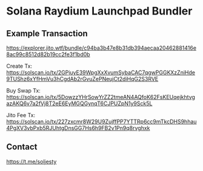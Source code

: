 # Solana Raydium Launchpad Bundler
## Example Transaction
https://explorer.jito.wtf/bundle/c94ba3b47e8b31db394aecaa20462881416e8ac99c8512d82b19cc2fe3f1bd0b

Create Tx: https://solscan.io/tx/2GPjuyE39WpgXxXvumSybaCAC7qgwPGGKXzZniHde9TUShz6xYfHmVu3hCgdAb2rGvuZePNeujCt2diHqG2S3RVE

Buy Swap Tx: https://solscan.io/tx/5DowzzYHrSowYrZZ2tmeAN4AQfoK62FsKEUqejkhtvgazAKQ6v7a2fVj8T2eE6EyMGQGynqT6CJPUZpN1y9Sck5L

Jito Fee Tx: https://solscan.io/tx/227zxcmr8W29U9ZujffPP7YTTRp6cc9mTkcDHS9hhau4PgXV3vbPxb5RJUhtgDnsGG7Hs6h9FB2v1Pn9q8rvghxk

## Contact
https://t.me/soljesty
